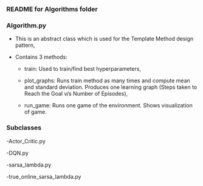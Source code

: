 ### README for Algorithms folder


### Algorithm.py

- This is an abstract class which is used for the Template Method design pattern,

- Contains 3 methods:

  - train: Used to train/find best hyperparameters,

  - plot_graphs: Runs train method as many times and compute mean and standard deviation. Produces one learning graph (Steps taken to Reach the Goal v/s Number of Episodes),

  - run_game: Runs one game of the environment. Shows visualization of game.


### Subclasses 

-Actor_Critic.py

-DQN.py

-sarsa_lambda.py

-true_online_sarsa_lambda.py
